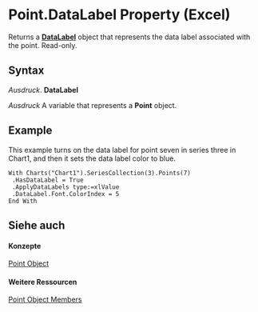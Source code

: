 
# Point.DataLabel Property (Excel)

Returns a  **[DataLabel](bb342572-8761-b326-548a-98455172f9a8.md)** object that represents the data label associated with the point. Read-only.


## Syntax

 _Ausdruck_. **DataLabel**

 _Ausdruck_ A variable that represents a **Point** object.


## Example

This example turns on the data label for point seven in series three in Chart1, and then it sets the data label color to blue.


```
With Charts("Chart1").SeriesCollection(3).Points(7) 
 .HasDataLabel = True 
 .ApplyDataLabels type:=xlValue 
 .DataLabel.Font.ColorIndex = 5 
End With
```


## Siehe auch


#### Konzepte


[Point Object](48ed9aec-2d29-ec4d-8e55-fca13982c358.md)
#### Weitere Ressourcen


[Point Object Members](http://msdn.microsoft.com/library/a533258d-fc3b-9fe1-2a77-a55ecbe7bd7a%28Office.15%29.aspx)